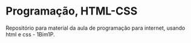 # Programação, HTML-CSS
Repositório para material da aula de programação para internet, usando html e css - 1Bim1P.
